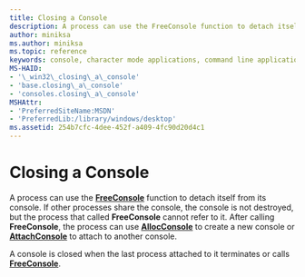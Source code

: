 ```yaml
---
title: Closing a Console
description: A process can use the FreeConsole function to detach itself from its console.
author: miniksa
ms.author: miniksa
ms.topic: reference
keywords: console, character mode applications, command line applications, terminal applications, console api
MS-HAID:
- '\_win32\_closing\_a\_console'
- 'base.closing\_a\_console'
- 'consoles.closing\_a\_console'
MSHAttr:
- 'PreferredSiteName:MSDN'
- 'PreferredLib:/library/windows/desktop'
ms.assetid: 254b7cfc-4dee-452f-a409-4fc90d20d4c1
---
```


# Closing a Console

A process can use the [**FreeConsole**](freeconsole.md) function to detach itself from its console. If other processes share the console, the console is not destroyed, but the process that called **FreeConsole** cannot refer to it. After calling **FreeConsole**, the process can use [**AllocConsole**](allocconsole.md) to create a new console or [**AttachConsole**](attachconsole.md) to attach to another console.

A console is closed when the last process attached to it terminates or calls [**FreeConsole**](freeconsole.md).
